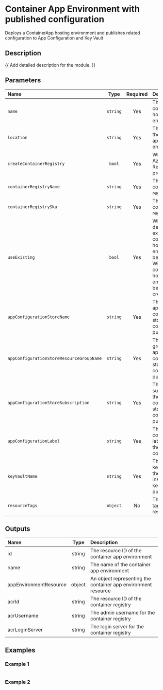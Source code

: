 # Container App Environment with published configuration

Deploys a ContainerApp hosting environment and publishes related configuration to App Configuration and Key Vault

## Description

{{ Add detailed description for the module. }}

## Parameters

| Name                                     | Type     | Required | Description                                                                                                                                                         |
| :--------------------------------------- | :------: | :------: | :------------------------------------------------------------------------------------------------------------------------------------------------------------------ |
| `name`                                   | `string` | Yes      | The name of the container app hosting environment                                                                                                                   |
| `location`                               | `string` | Yes      | The location of the container app hosting environment                                                                                                               |
| `createContainerRegistry`                | `bool`   | Yes      | When true, an Azure Container Registry will be provisioned                                                                                                          |
| `containerRegistryName`                  | `string` | Yes      | The name of the container registry                                                                                                                                  |
| `containerRegistrySku`                   | `string` | Yes      | The SKU for the container registry                                                                                                                                  |
| `useExisting`                            | `bool`   | Yes      | When true, the details of an existing container app hosting environment will be returned; When false, the container app hosting environment will be created/updated |
| `appConfigurationStoreName`              | `string` | Yes      | The name of the app configuration store where the config will be published                                                                                          |
| `appConfigurationStoreResourceGroupName` | `string` | Yes      | The resource group for the app configuration store where the config will be published                                                                               |
| `appConfigurationStoreSubscription`      | `string` | Yes      | The subscription for the app configuration store where the config will be published                                                                                 |
| `appConfigurationLabel`                  | `string` | Yes      | The app configuration label to apply to the published config                                                                                                        |
| `keyVaultName`                           | `string` | Yes      | The name of the key vault where the app insights instrumentation key will be published                                                                              |
| `resourceTags`                           | `object` | No       | The resource tags applied to resources                                                                                                                              |

## Outputs

| Name                   | Type   | Description                                                   |
| :--------------------- | :----: | :------------------------------------------------------------ |
| id                     | string | The resource ID of the container app environment              |
| name                   | string | The name of the container app environment                     |
| appEnvironmentResource | object | An object representing the container app environment resource |
| acrId                  | string | The resource ID of the container registry                     |
| acrUsername            | string | The admin username for the container registry                 |
| acrLoginServer         | string | The login server for the container registry                   |

## Examples

### Example 1

```bicep
```

### Example 2

```bicep
```